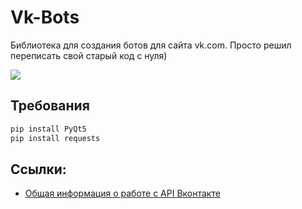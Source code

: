 # Vk-Bots
Библиотека для создания ботов для сайта vk.com. Просто решил переписать свой старый код с нуля)

<img src="https://pp.userapi.com/c836127/v836127352/49b97/6Z2OGAGmBoE.jpg">

## Требования

```bash
pip install PyQt5
pip install requests
```

## Ссылки:
* [Общая информация о работе с API Вконтакте](https://vk.com/dev/api_requests)

